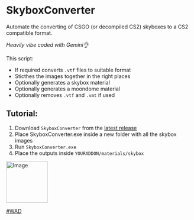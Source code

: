 # SkyboxConverter
Automate the converting of CSGO (or decompiled CS2) skyboxes to a CS2 compatible format.

_Heavily vibe coded with Gemini👌_

This script:
- If required converts `.vtf` files to suitable format
- Sticthes the images together in the right places
- Optionally generates a skybox material
- Optionally generates a moondome material
- Optionally removes `.vtf` and `.vmt` if used

## Tutorial:
1. Download `SkyboxConverter` from the [latest release](https://github.com/jakkekz/SkyboxConverter/releases/tag/latest)
2. Place SkyboxConverter.exe inside a new folder with all the skybox images
3. Run `SkyboxConverter.exe`
4. Place the outputs inside `YOURADDON/materials/skybox`

<img width="112" height="112" alt="Image" src="https://github.com/user-attachments/assets/6bc1c38d-9330-41fe-9f0f-b7d25b59aabf" />

[#WAD](https://steamcommunity.com/groups/ckzwad)
